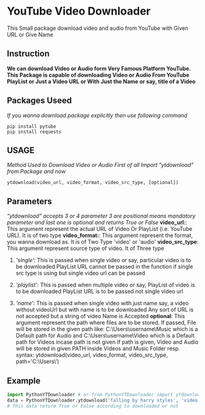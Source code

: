 # YouTube Video Downloader
This Small package download video and audio from YouTube with Given URL or Give Name
## Instruction
**We can download Video or Audio form Very Famous Platform YouTube. This Package is capable of downloading Video or Audio From YouTube PlayList or Just a Video URL or With Just the Name or say, title of a Video**
## Packages Useed
*If you wanna download package explicitly then use following command*
````
pip install pytube
pip install requests
````
## USAGE
*Method Used to Download Video or Audio*
*First of all Import "ytdownload" from Package and now*
````
ytdownload(video_url, video_format, video_src_type, [optional])
````
## Parameters
*"ytdownload" accepts 3 or 4 parameter 3 are positional means mandatory parameter and last one is optional and returns True or False*
**video_url:**: This argument represent the actual URL of Video Or PlayList (i.e. YouTube URL). It is of two type
**video_format:**: This argument represent the format, you wanna download as. It is of Two Type 'video' or 'audio'
**video_src_type**: This argument represent source type of video. It of Three type
  1. *'single'*: This is passed when single video or say, particular video is to be downloaded
  PlayList URL cannot be passed in the function if single src type is using but single video url can be passed

  2. *'playlist'*: This is passed when multiple video or say, PlayList of video is to be downloaded
  PlayList URL is to be passed not single video url

  3. *'name'*: This is passed when single video with just name say, a video without videoUrl but with name is to be downloaded
  Any sort of URL is not accepted but a string of video Name is Accepted
**optional**: This argument represent the path where files are to be stored. If passed, File will be stored in the given path
like: C:\Users\username\Music which is a Default path for Audio and
C:\Users\username\Video which is a Default path for Videos incase path is not given
If path is given, Video and Audio will be stored in given PATH inside Videos and Music Folder resp.
syntax:
    ytdownload(video_url, video_format, video_src_type, path='C:\\Users\\')

## Example
````python
import PythonYTDownloader # or from PythonYTDownloader import ytdownload
data = PythonYTDownloader.ytdownload('falling by harry styles', 'video', 'name') # Downlading using only name 
# This data returm True or False according to downloaded or not
